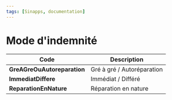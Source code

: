 ```yaml
---
tags: [Sinapps, documentation]
---
```


# Mode d'indemnité

| Code                        | Description                |
| --------------------------- | -------------------------- |
| **GreAGreOuAutoreparation** | Gré à gré / Autoréparation |
| **ImmediatDiffere**         | Immédiat / Différé         |
| **ReparationEnNature**      | Réparation en nature       |

